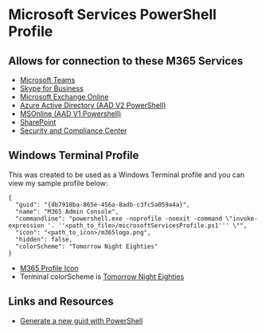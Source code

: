 # Microsoft Services PowerShell Profile

## Allows for connection to these M365 Services
- [Microsoft Teams](https://docs.microsoft.com/en-us/MicrosoftTeams/teams-powershell-overview)
- [Skype for Business](https://docs.microsoft.com/en-us/microsoft-365/enterprise/manage-skype-for-business-online-with-microsoft-365-powershell?view=o365-worldwide)
- [Microsoft Exchange Online](https://docs.microsoft.com/en-us/powershell/exchange/exchange-online-powershell?view=exchange-ps)
- [Azure Active Directory (AAD V2 PowerShell)](https://docs.microsoft.com/en-us/powershell/module/azuread/?view=azureadps-2.0)
- [MSOnline (AAD V1 Powershell)](https://docs.microsoft.com/en-us/powershell/azure/active-directory/overview?view=azureadps-1.0)
- [SharePoint](https://docs.microsoft.com/en-us/powershell/sharepoint/sharepoint-online/introduction-sharepoint-online-management-shell?view=sharepoint-ps)
- [Security and Compliance Center](https://docs.microsoft.com/en-us/powershell/exchange/connect-to-scc-powershell?view=exchange-ps)

## Windows Terminal Profile
This was created to be used as a Windows Terminal profile and you can view my sample profile below:
```
{
  "guid": "{db7918ba-865e-456a-8adb-c3fc5a059a4a}",
  "name": "M365 Admin Console",
  "commandline": "powershell.exe -noprofile -noexit -command \"invoke-expression '. ''<path_to_file>/microsoftServicesProfile.ps1''' \"",
  "icon": "<path_to_icon>/m365logo.png",
  "hidden": false,
  "colorScheme": "Tomorrow Night Eighties"
}
```
- [M365 Profile Icon](https://upload.wikimedia.org/wikipedia/commons/thumb/4/44/Microsoft_logo.svg/1200px-Microsoft_logo.svg.png)
- Terminal colorScheme is [Tomorrow Night Eighties](https://github.com/mbadolato/iTerm2-Color-Schemes/blob/master/windowsterminal/Tomorrow%20Night%20Eighties.json)

## Links and Resources
- [Generate a new guid with PowerShell](https://docs.microsoft.com/en-us/powershell/module/microsoft.powershell.utility/new-guid?view=powershell-7)
